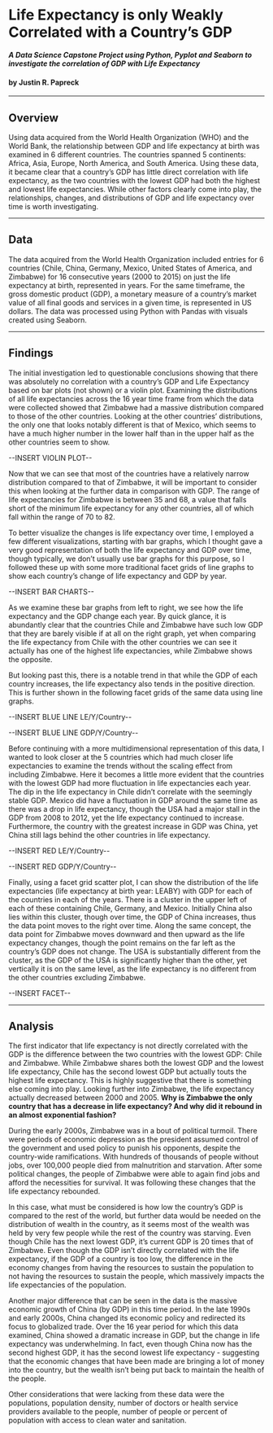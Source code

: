 # Life Expectancy is only Weakly Correlated with a Country’s GDP
***A Data Science Capstone Project using Python, Pyplot and Seaborn to investigate the correlation of GDP with Life Expectancy***
#### by Justin R. Papreck
---

## Overview

Using data acquired from the World Health Organization (WHO) and the World Bank, the relationship between GDP and life expectancy at birth was examined in 6 different countries. The countries spanned 5 continents: Africa, Asia, Europe, North America, and South America. Using these data, it became clear that a country’s GDP has little direct correlation with life expectancy, as the two countries with the lowest GDP had both the highest and lowest life expectancies. While other factors clearly come into play, the relationships, changes, and distributions of GDP and life expectancy over time is worth investigating. 

---
## Data

The data acquired from the World Health Organization included entries for 6 countries (Chile, China, Germany, Mexico, United States of America, and Zimbabwe) for 16 consecutive years (2000 to 2015) on just the life expectancy at birth, represented in years. For the same timeframe, the gross domestic product (GDP), a monetary measure of a country’s market value of all final goods and services in a given time, is represented in US dollars. The data was processed using Python with Pandas with visuals created using Seaborn. 

---
## Findings

The initial investigation led to questionable conclusions showing that there was absolutely no correlation with a country’s GDP and Life Expectancy based on bar plots (not shown) or a violin plot. Examining the distributions of all life expectancies across the 16 year time frame from which the data were collected showed that Zimbabwe had a massive distribution compared to those of the other countries. 
  Looking at the other countries’ distributions, the only one that looks notably different is that of Mexico, which seems to have a much higher number in the lower half than in the upper half as the other countries seem to show. 

--INSERT VIOLIN PLOT--

Now that we can see that most of the countries have a relatively narrow distribution compared to that of Zimbabwe, it will be important to consider this when looking at the further data in comparison with GDP. The range of life expectancies for Zimbabwe is between 35 and 68, a value that falls short of the minimum life expectancy for any other countries, all of which fall within the range of 70 to 82. 

To better visualize the changes is life expectancy over time, I employed a few different visualizations, starting with bar graphs, which I thought gave a very good representation of both the life expectancy and GDP over time, though typically, we don’t usually use bar graphs for this purpose, so I followed these up with some more traditional facet grids of line graphs to show each country’s change of life expectancy and GDP by year. 

--INSERT BAR CHARTS--

As we examine these bar graphs from left to right, we see how the life expectancy and the GDP change each year. By quick glance, it is abundantly clear that the countries Chile and Zimbabwe have such low GDP that they are barely visible if at all on the right graph, yet when comparing the life expectancy from Chile with the other countries we can see it actually has one of the highest life expectancies, while Zimbabwe shows the opposite. 

But looking past this, there is a notable trend in that while the GDP of each country increases, the life expectancy also tends in the positive direction. This is further shown in the following facet grids of the same data using line graphs.  

--INSERT BLUE LINE LE/Y/Country--

--INSERT BLUE LINE GDP/Y/Country--

Before continuing with a more multidimensional representation of this data, I wanted to look closer at the 5 countries which had much closer life expectancies to examine the trends without the scaling effect from including Zimbabwe. Here it becomes a little more evident that the countries with the lowest GDP had more fluctuation in life expectancies each year. The dip in the life expectancy in Chile didn’t correlate with the seemingly stable GDP. Mexico did have a fluctuation in GDP around the same time as there was a drop in life expectancy, though the USA had a major stall in the GDP from 2008 to 2012, yet the life expectancy continued to increase. Furthermore, the country with the greatest increase in GDP was China, yet China still lags behind the other countries in life expectancy.

--INSERT RED LE/Y/Country--

--INSERT RED GDP/Y/Country--

Finally, using a facet grid scatter plot, I can show the distribution of the life expectancies (life expectancy at birth year: LEABY) with GDP for each of the countries in each of the years. There is a cluster in the upper left of each of these containing Chile, Germany, and Mexico. Initially China also lies within this cluster, though over time, the GDP of China increases, thus the data point moves to the right over time. Along the same concept, the data point for Zimbabwe moves downward and then upward as the life expectancy changes, though the point remains on the far left as the country’s GDP does not change. The USA is substantially different from the cluster, as the GDP of the USA is significantly higher than the other, yet vertically it is on the same level, as the life expectancy is no different from the other countries excluding Zimbabwe.

--INSERT FACET--


---
## Analysis

The first indicator that life expectancy is not directly correlated with the GDP is the difference between the two countries with the lowest GDP: Chile and Zimbabwe. While Zimbabwe shares both the lowest GDP and the lowest life expectancy, Chile has the second lowest GDP but actually touts the highest life expectancy. This is highly suggestive that there is something else coming into play. Looking further into Zimbabwe, the life expectancy actually decreased between 2000 and 2005. **Why is Zimbabwe the only country that has a decrease in life expectancy? And why did it rebound in an almost exponential fashion?** 

During the early 2000s, Zimbabwe was in a bout of political turmoil. There were periods of economic depression as the president assumed control of the government and used policy to punish his opponents, despite the country-wide ramifications. With hundreds of thousands of people without jobs, over 100,000 people died from malnutrition and starvation. After some political changes, the people of Zimbabwe were able to again find jobs and afford the necessities for survival. It was following these changes that the life expectancy rebounded. 

In this case, what must be considered is how low the country’s GDP is compared to the rest of the world, but further data would be needed on the distribution of wealth in the country, as it seems most of the wealth was held by very few people while the rest of the country was starving. Even though Chile has the next lowest GDP, it’s current GDP is 20 times that of Zimbabwe. Even though the GDP isn’t directly correlated with the life expectancy, if the GDP of a country is too low, the difference in the economy changes from having the resources to sustain the population to not having the resources to sustain the people, which massively impacts the life expectancies of the population. 

Another major difference that can be seen in the data is the massive economic growth of China (by GDP) in this time period. In the late 1990s and early 2000s, China changed its economic policy and redirected its focus to globalized trade. Over the 16 year period for which this data examined, China showed a dramatic increase in GDP, but the change in life expectancy was underwhelming. In fact, even though China now has the second highest GDP, it has the second lowest life expectancy - suggesting that the economic changes that have been made are bringing a lot of money into the country, but the wealth isn’t being put back to maintain the health of the people. 

Other considerations that were lacking from these data were the populations, population density, number of doctors or health service providers available to the people, number of people or percent of population with access to clean water and sanitation. 

